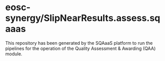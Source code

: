 <!--
SPDX-FileCopyrightText: Copyright contributors to the Software Quality Assurance as a Service (SQAaaS) project <sqaaas@ibergrid.eu>

SPDX-License-Identifier: GPL-3.0-only
-->

# eosc-synergy/SlipNearResults.assess.sqaaas
This repository has been generated by the SQAaaS platform to run the pipelines
for the operation of the
Quality Assessment & Awarding (QAA)
module.